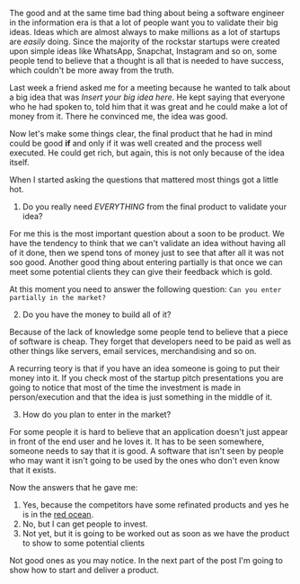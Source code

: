 The good and at the same time bad thing about being a software engineer in the information era is that a lot of people want you to validate their big ideas. Ideas which are almost always to make millions as a lot of startups are *easily* doing. Since the majority of the rockstar startups were created upon simple ideas like WhatsApp, Snapchat, Instagram and so on, some people tend to believe that a thought is all that is needed to have success, which couldn't be more away from the truth.

Last week a friend asked me for a meeting because he wanted to talk about a big idea that was *Insert your big idea here*. He kept saying that everyone who he had spoken to, told him that it was great and he could make a lot of money from it. There he convinced me, the idea was good.

Now let's make some things clear, the final product that he had in mind could be good **if** and only if it was well created and the process well executed. He could get rich, but again, this is not only because of the idea itself.

When I started asking the questions that mattered most things got a little hot.

1. Do you really need *EVERYTHING* from the final product to validate your idea?

  For me this is the most important question about a soon to be product. We have the tendency to think that we can't validate an idea without having all of it done, then we spend tons of money just to see that after all it was not soo good. Another good thing about entering partially is that once we can meet some potential clients they can give their feedback which is gold.
  
  At this moment you need to answer the following question: `Can you enter partially in the market?`

2. Do you have the money to build all of it?

  Because of the lack of knowledge some people tend to believe that a piece of software is cheap. They forget that developers need to be paid as well as other things like servers, email services, merchandising and so on.

  A recurring teory is that if you have an idea someone is going to put their money into it. If you check most of the startup pitch presentations you are going to notice that most of the time the investment is made in person/execution and that the idea is just something in the middle of it.
  
3. How do you plan to enter in the market?

  For some people it is hard to believe that an application doesn't just appear in front of the end user and he loves it. It has to be seen somewhere, someone needs to say that it is good. A software that isn't seen by people who may want it isn't going to be used by the ones who don't even know that it exists.
  
Now the answers that he gave me:

1. Yes, because the competitors have some refinated products and yes he is in the [red ocean](https://en.wikipedia.org/wiki/Blue_Ocean_Strategy).
2. No, but I can get people to invest.
3. Not yet, but it is going to be worked out as soon as we have the product to show to some potential clients

Not good ones as you may notice. In the next part of the post I'm going to show how to start and deliver a product.
